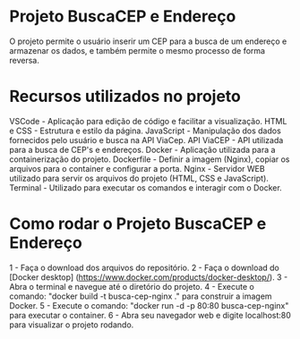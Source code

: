 # Projeto BuscaCEP e Endereço

O projeto permite o usuário inserir um CEP para a busca de um endereço e armazenar os dados, e também permite o mesmo processo de forma reversa.

# Recursos utilizados no projeto

VSCode - Aplicação para edição de código e facilitar a visualização.
HTML e CSS - Estrutura e estilo da página.
JavaScript - Manipulação dos dados fornecidos pelo usuário e busca na API ViaCep.
API ViaCEP - API utilizada para a busca de CEP's e endereços.
Docker - Aplicação utilizada para a containerização do projeto.
Dockerfile - Definir a imagem (Nginx), copiar os arquivos para o container e configurar a porta.
Nginx - Servidor WEB utilizado para servir os arquivos do projeto (HTML, CSS e JavaScript).
Terminal - Utilizado para executar os comandos e interagir com o Docker.

# Como rodar o Projeto BuscaCEP e Endereço

1 - Faça o download dos arquivos do repositório.
2 - Faça o download do [Docker desktop] (https://www.docker.com/products/docker-desktop/).
3 - Abra o terminal e navegue até o diretório do projeto.
4 - Execute o comando: "docker build -t busca-cep-nginx ." para construir a imagem Docker.
5 - Execute o comando: "docker run -d -p 80:80 busca-cep-nginx" para executar o container.
6 - Abra seu navegador web e digite localhost:80 para visualizar o projeto rodando.
